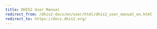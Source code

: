 ```yaml
---
title: DHIS2 User Manual
redirect_from: /dhis2-docs/en/user/html/dhis2_user_manual_en.html
redirect_to: https://docs.dhis2.org/
---
```

